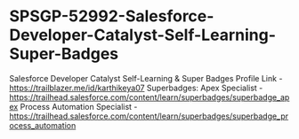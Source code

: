 # SPSGP-52992-Salesforce-Developer-Catalyst-Self-Learning-Super-Badges
Salesforce Developer Catalyst Self-Learning &amp; Super Badges
Profile Link - https://trailblazer.me/id/karthikeya07
Superbadges:
Apex Specialist - https://trailhead.salesforce.com/content/learn/superbadges/superbadge_apex
Process Automation Specialist -
https://trailhead.salesforce.com/content/learn/superbadges/superbadge_process_automation
